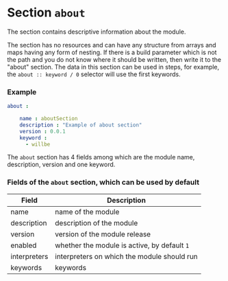 # Section <code>about</code>

The section contains descriptive information about the module.

The section has no resources and can have any structure from arrays and maps having any form of nesting. If there is a build parameter which is not the path and you do not know where it should be written, then write it to the "about" section. The data in this section can be used in steps, for example, the `about :: keyword / 0` selector will use the first keywords.

### Example

```yaml
about :

    name : aboutSection
    description : "Example of about section"
    version : 0.0.1
    keyword :
      - willbe

```

The `about` section has 4 fields among which are the module name, description, version and one keyword.

### Fields of the `about` section, which can be used by default

| Field         | Description                                    |
|----------------|-----------------------------------------|
| name           | name of the module                           |
| description    | description of the module                             |
| version        | version of the module release                    |
| enabled        | whether the module is active, by default `1` |
| interpreters   | interpreters on which the module should run     |
| keywords       | keywords                          |  

